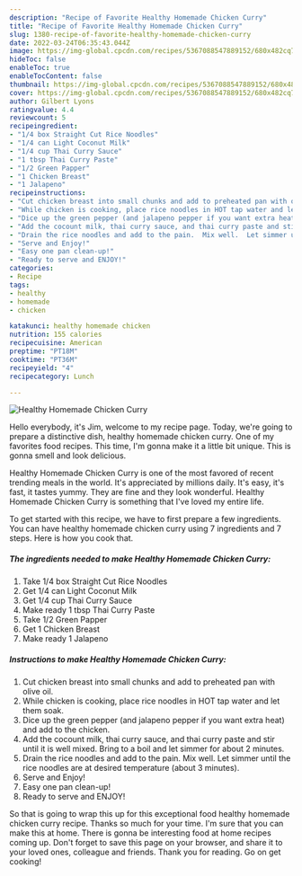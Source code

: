 ```yaml
---
description: "Recipe of Favorite Healthy Homemade Chicken Curry"
title: "Recipe of Favorite Healthy Homemade Chicken Curry"
slug: 1380-recipe-of-favorite-healthy-homemade-chicken-curry
date: 2022-03-24T06:35:43.044Z
image: https://img-global.cpcdn.com/recipes/5367088547889152/680x482cq70/healthy-homemade-chicken-curry-recipe-main-photo.jpg
hideToc: false
enableToc: true
enableTocContent: false
thumbnail: https://img-global.cpcdn.com/recipes/5367088547889152/680x482cq70/healthy-homemade-chicken-curry-recipe-main-photo.jpg
cover: https://img-global.cpcdn.com/recipes/5367088547889152/680x482cq70/healthy-homemade-chicken-curry-recipe-main-photo.jpg
author: Gilbert Lyons
ratingvalue: 4.4
reviewcount: 5
recipeingredient:
- "1/4 box Straight Cut Rice Noodles"
- "1/4 can Light Coconut Milk"
- "1/4 cup Thai Curry Sauce"
- "1 tbsp Thai Curry Paste"
- "1/2 Green Papper"
- "1 Chicken Breast"
- "1 Jalapeno"
recipeinstructions:
- "Cut chicken breast into small chunks and add to preheated pan with olive oil."
- "While chicken is cooking, place rice noodles in HOT tap water and let them soak."
- "Dice up the green pepper (and jalapeno pepper if you want extra heat) and add to the chicken."
- "Add the cocount milk, thai curry sauce, and thai curry paste and stir until it is well mixed.  Bring to a boil and let simmer for about 2 minutes."
- "Drain the rice noodles and add to the pain.  Mix well.  Let simmer until the rice noodles are at desired temperature (about 3 minutes)."
- "Serve and Enjoy!"
- "Easy one pan clean-up!"
- "Ready to serve and ENJOY!"
categories:
- Recipe
tags:
- healthy
- homemade
- chicken

katakunci: healthy homemade chicken 
nutrition: 155 calories
recipecuisine: American
preptime: "PT18M"
cooktime: "PT36M"
recipeyield: "4"
recipecategory: Lunch

---
```



![Healthy Homemade Chicken Curry](https://img-global.cpcdn.com/recipes/5367088547889152/680x482cq70/healthy-homemade-chicken-curry-recipe-main-photo.jpg)

Hello everybody, it's Jim, welcome to my recipe page. Today, we're going to prepare a distinctive dish, healthy homemade chicken curry. One of my favorites food recipes. This time, I'm gonna make it a little bit unique. This is gonna smell and look delicious.



Healthy Homemade Chicken Curry is one of the most favored of recent trending meals in the world. It's appreciated by millions daily. It's easy, it's fast, it tastes yummy. They are fine and they look wonderful. Healthy Homemade Chicken Curry is something that I've loved my entire life.


To get started with this recipe, we have to first prepare a few ingredients. You can have healthy homemade chicken curry using 7 ingredients and 7 steps. Here is how you cook that.

<!--inarticleads1-->

##### The ingredients needed to make Healthy Homemade Chicken Curry:

1. Take 1/4 box Straight Cut Rice Noodles
1. Get 1/4 can Light Coconut Milk
1. Get 1/4 cup Thai Curry Sauce
1. Make ready 1 tbsp Thai Curry Paste
1. Take 1/2 Green Papper
1. Get 1 Chicken Breast
1. Make ready 1 Jalapeno




<!--inarticleads2-->

##### Instructions to make Healthy Homemade Chicken Curry:

1. Cut chicken breast into small chunks and add to preheated pan with olive oil.
1. While chicken is cooking, place rice noodles in HOT tap water and let them soak.
1. Dice up the green pepper (and jalapeno pepper if you want extra heat) and add to the chicken.
1. Add the cocount milk, thai curry sauce, and thai curry paste and stir until it is well mixed.  Bring to a boil and let simmer for about 2 minutes.
1. Drain the rice noodles and add to the pain.  Mix well.  Let simmer until the rice noodles are at desired temperature (about 3 minutes).
1. Serve and Enjoy!
1. Easy one pan clean-up!
1. Ready to serve and ENJOY!



So that is going to wrap this up for this exceptional food healthy homemade chicken curry recipe. Thanks so much for your time. I'm sure that you can make this at home. There is gonna be interesting food at home recipes coming up. Don't forget to save this page on your browser, and share it to your loved ones, colleague and friends. Thank you for reading. Go on get cooking!
